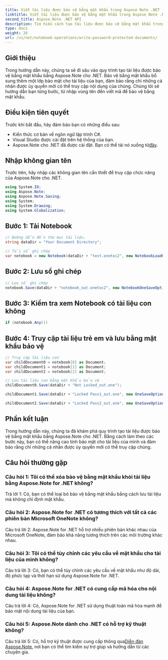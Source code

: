 ```yaml
---
title: Viết tài liệu được bảo vệ bằng mật khẩu trong Aspose Note .NET
linktitle: Viết tài liệu được bảo vệ bằng mật khẩu trong Aspose Note .NET
second_title: Aspose.Note .NET API
description: Tìm hiểu cách tạo tài liệu được bảo vệ bằng mật khẩu trong Aspose Note .NET để tăng cường bảo mật. Hướng dẫn từng bước bao gồm.
type: docs
weight: 26
url: /vi/net/notebook-operations/write-password-protected-documents/
---
```

## Giới thiệu

Trong hướng dẫn này, chúng ta sẽ đi sâu vào quy trình tạo tài liệu được bảo vệ bằng mật khẩu bằng Aspose.Note cho .NET. Bảo vệ bằng mật khẩu bổ sung thêm một lớp bảo mật cho tài liệu của bạn, đảm bảo rằng chỉ những cá nhân được ủy quyền mới có thể truy cập nội dung của chúng. Chúng tôi sẽ hướng dẫn bạn từng bước, từ nhập vùng tên đến viết mã để bảo vệ bằng mật khẩu.

## Điều kiện tiên quyết

Trước khi bắt đầu, hãy đảm bảo bạn có những điều sau:
- Kiến thức cơ bản về ngôn ngữ lập trình C#.
- Visual Studio được cài đặt trên hệ thống của bạn.
-  Aspose.Note cho .NET đã được cài đặt. Bạn có thể tải nó xuống từ[đây](https://releases.aspose.com/note/net/).

## Nhập không gian tên

Trước tiên, hãy nhập các không gian tên cần thiết để truy cập chức năng của Aspose.Note cho .NET.

```csharp
using System.IO;
using Aspose.Note;
using Aspose.Note.Saving;
using System;
using System.Drawing;
using System.Globalization;
```

## Bước 1: Tải Notebook
```csharp
// Đường dẫn đến thư mục tài liệu.
string dataDir = "Your Document Directory";

// Tải sổ ghi chép
var notebook = new Notebook(dataDir + "test.onetoc2", new NotebookLoadOptions() { DeferredLoading = false });
```

## Bước 2: Lưu sổ ghi chép
```csharp
// Lưu sổ ghi chép
notebook.Save(dataDir + "notebook_out.onetoc2", new NotebookOneSaveOptions() { DeferredSaving = true});
```

## Bước 3: Kiểm tra xem Notebook có tài liệu con không
```csharp
if (notebook.Any())
```

## Bước 4: Truy cập tài liệu trẻ em và lưu bằng mật khẩu bảo vệ
```csharp
// Truy cập tài liệu con
var childDocument0 = notebook[0] as Document;
var childDocument1 = notebook[1] as Document;
var childDocument2 = notebook[2] as Document;

// Lưu tài liệu con bằng mật khẩu bảo vệ
childDocument0.Save(dataDir + "Not Locked_out.one");

childDocument1.Save(dataDir + "Locked Pass1_out.one", new OneSaveOptions() { DocumentPassword = "pass" });

childDocument2.Save(dataDir + "Locked Pass2_out.one", new OneSaveOptions() { DocumentPassword = "pass2" });
```

## Phần kết luận
Trong hướng dẫn này, chúng ta đã khám phá quy trình tạo tài liệu được bảo vệ bằng mật khẩu bằng Aspose.Note cho .NET. Bằng cách làm theo các bước này, bạn có thể nâng cao tính bảo mật cho tài liệu của mình và đảm bảo rằng chỉ những cá nhân được ủy quyền mới có thể truy cập chúng.

## Câu hỏi thường gặp

### Câu hỏi 1: Tôi có thể xóa bảo vệ bằng mật khẩu khỏi tài liệu bằng Aspose.Note for .NET không?

Trả lời 1: Có, bạn có thể loại bỏ bảo vệ bằng mật khẩu bằng cách lưu tài liệu mà không chỉ định mật khẩu.

### Câu hỏi 2: Aspose.Note for .NET có tương thích với tất cả các phiên bản Microsoft OneNote không?

Câu trả lời 2: Aspose.Note for .NET hỗ trợ nhiều phiên bản khác nhau của Microsoft OneNote, đảm bảo khả năng tương thích trên các môi trường khác nhau.

### Câu hỏi 3: Tôi có thể tùy chỉnh các yêu cầu về mật khẩu cho tài liệu của mình không?

Câu trả lời 3: Có, bạn có thể tùy chỉnh các yêu cầu về mật khẩu như độ dài, độ phức tạp và thời hạn sử dụng Aspose.Note for .NET.

### Câu hỏi 4: Aspose.Note for .NET có cung cấp mã hóa cho nội dung tài liệu không?

Câu trả lời 4: Có, Aspose.Note for .NET sử dụng thuật toán mã hóa mạnh để bảo mật nội dung tài liệu của bạn.

### Câu hỏi 5: Aspose.Note dành cho .NET có hỗ trợ kỹ thuật không?

 Câu trả lời 5: Có, hỗ trợ kỹ thuật được cung cấp thông qua[Diễn đàn Aspose.Note](https://forum.aspose.com/c/note/28), nơi bạn có thể tìm kiếm sự trợ giúp và hướng dẫn từ các chuyên gia.